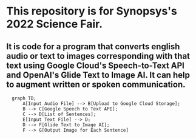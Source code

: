 # This repository is for Synopsys's 2022 Science Fair.

## It is code for a program that converts english audio or text to images corresponding with that text using Google Cloud's Speech-to-Text API and OpenAI's Glide Text to Image AI. It can help to augment written or spoken communication.

```mermaid
  graph TD;
      A[Input Audio File] --> B[Upload to Google Cloud Storage];
      B --> C[Google Speech to Text API];
      C --> D[List of Sentences];
      E[Input Text File] --> D;
      D --> F[Glide Text to Image AI];
      F --> G[Output Image for Each Sentence]
```
